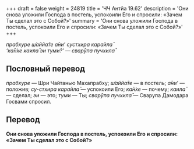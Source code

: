 +++
draft = false
weight = 24819
title = 'ЧЧ Антйа 19.62'
description = 'Они снова уложили Господа в постель, успокоили Его и спросили: «Зачем Ты сделал это с Собой?»'
summary = 'Они снова уложили Господа в постель, успокоили Его и спросили: «Зачем Ты сделал это с Собой?»'
+++

_прабхуре ш́аййа̄те а̄ни’ сустхира кара̄ила̄  
‘ка̄н̇хе каила̄ эи туми?’ — сварӯпа пучхила̄_

## Пословный перевод

_прабхуре_ — Шри Чайтанью Махапрабху; _ш́аййа̄те_ — в постель; _а̄ни’_ — положив; _су_\-_стхира_ _кара̄ила̄_ — успокоили Его; _ка̄н̇хе_ — почему; _каила̄_ — сделал; _эи_ — это; _туми_ — Ты; _сварӯпа_ _пучхила̄_ — Сварупа Дамодара Госвами спросил.

## Перевод

**Они снова уложили Господа в постель, успокоили Его и спросили: «Зачем Ты сделал это с Собой?»**
